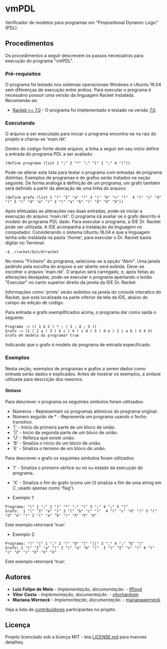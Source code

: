 # vmPDL
Verificador de modelos para programas em "Propositional Dynamic Logic" (PDL).

## Procedimentos

Os procedimentos a seguir descrevem os passos necessários para execução do programa "vmPDL".

### Pré-requisitos

O programa foi testado nos sistemas operacionais Windows e Ubuntu 16.04 sem diferenças de execução entre ambos.
Para executar o programa é necessário possuir uma versão da linguagem Racket instalada. Recomenda-se:

* [Racket >= 7.0](https://racket-lang.org/download/) - O programa foi implementado e testado na versão [7.0](https://download.racket-lang.org/all-versions.html).

### Executando

O arquivo a ser executado para iniciar o programa encontra-se na raiz do projeto e chama-se 'main.rkt'.

Dentro do código-fonte deste arquivo, a linha a seguir em seu início define a entrada do programa PDL a ser avaliado:

```
(define programa (list 1 ";" 2 "*" ";" "(" 1 ";" 4 ")"))
```

Pode-se alterar esta lista para testar o programa com entradas de programa distintas. Exemplos de programas e de grafos serão tratados na seção seguinte.
De forma análoga à definição de um programa, um grafo também será definido a partir da alteração de uma linha do arquivo:

```
(define grafo (list 1 "(" "I" "a" ")" 3 "(" "b" "c" ")"  4 "(" "c" "d" ")" 5 "(" "d" "e" ")" 2 "(" "a" "b" ")" "X" "X" "X"))
```

Após efetuadas as alterações nas duas entradas, pode-se iniciar a execução do arquivo 'main.rkt'. O programa irá avaliar se o grafo descrito é modelo do programa PDL dado. Para executar o programa, a IDE Dr. Racket pode ser utilizada. A IDE acompanha a instalação da linguagem no computador. Considerando o sistema Ubuntu 16.04 e que a linguagem tenha sido instalada na pasta '/home', para executar o Dr. Racket basta digitar no Terminal:

```
~$ ./racket/bin/drracket
```
No menu "Ficheiro" do programa, seleciona-se a opção "Abrir". Uma janela pedindo pela escolha do arquivo a ser aberto será exibida. Deve-se escolher o arquivo 'main.rkt'. O arquivo será carregado, e, após feitas as alterações desejadas, pode-se executar o programa apertando o botão "Executar" no canto superior direito da janela da IDE Dr. Racket.

Informações como 'prints' serão exibidos na janela do console interatico do Racket, que está localizada na parte inferior da tela da IDE, abaixo do campo de edição de código.

Para entrada e grafo exemplificados acima, o programa dar como saída o seguinte:

```
Programa -> (( 1 U 2 ) * ; ( 3 ; 4 ; 5 ))
Grafo -> (1 ( I a ) 3 ( b c ) 4 ( c d ) 5 ( d e ) 2 ( a b ) X X X)
Grafo eh modelo do programa? true
```

Indicando que o grafo é modelo do programa de entrada especificado.

### Exemplos

Nesta seção, exemplos de programas e grafos a serem dados como entrada serão dados e explicados. Antes de mostrar os exemplos, a sintaxe utilizada para descrição dos mesmos.

#### Sintaxe

Para descrever o programa os seguintes símbolos foram utilizados:

* Números - Representam os programas atômicos do programa original.
* Número seguido de * -  Representa um programa usando o fecho transitivo.
* '|' - Início da primeira parte de um bloco de união.
* '||' - Início da segunda parte de um bloco de união.
* 'U' - Reforça que existe união.
* 'B' - Sinaliza o início de um bloco de união.
* 'E' - Sinaliza o término de um bloco de união.

Para descrever o grafo os seguintes símbolos foram utilizados:

* 'I' - Sinaliza o primeiro vértice ou nó ou estado da execução do programa.
* 'X' - Sinaliza o fim do grafo (como um \0 sinaliza o fim de uma string em C, usado apenas como 'flag').

* Exemplo 1:

```
Programa: "(" 1 ";" 2 ")" "*" ";" "(" 3 ";" 4 ";" 5 ")"
Grafo:  1 "(" "I" "a" ")" 3 "(" "b" "c" ")"  4 "(" "c" "d" ")" 5 "(" "d" "e" ")" 2 "(" "a" "b" ")" "X" "X" "X"
```
Este exemplo retornará 'true'.

* Exemplo 2:

```
Programa: "(" "|" 1 ";" 2 ")" "U" "(" "||" 3 ";" 4 ";" "E" ")"
Grafo: 1 "(" "I" "a" ")" 2 "(" "a" "b" ")"  3 "(" "I" "c" ")" 4 "(" "c" "d" ")" "X" "X" "X"
```
Este exemplo retornará 'true'.

## Autores

* **Luiz Felipe de Melo** - *Implementação, documentação.* - [lffloyd](https://github.com/lffloyd)
* **Vítor Costa** - *Implementação, documentação.* - [vitorhardoim](https://github.com/vitorhardoim)
* **Mariana Werneck** - *Implementação, documentação.* - [marianawerneck](https://github.com/marianawerneck)

Veja a lista de [contribuidores](https://github.com/lffloyd/vmPDL/contributors) participantes no projeto.

## Licença

Projeto licenciado sob a licença MIT - leia [LICENSE.md](https://github.com/lffloyd/vmPDL/blob/master/LICENSE) para maiores detalhes.
